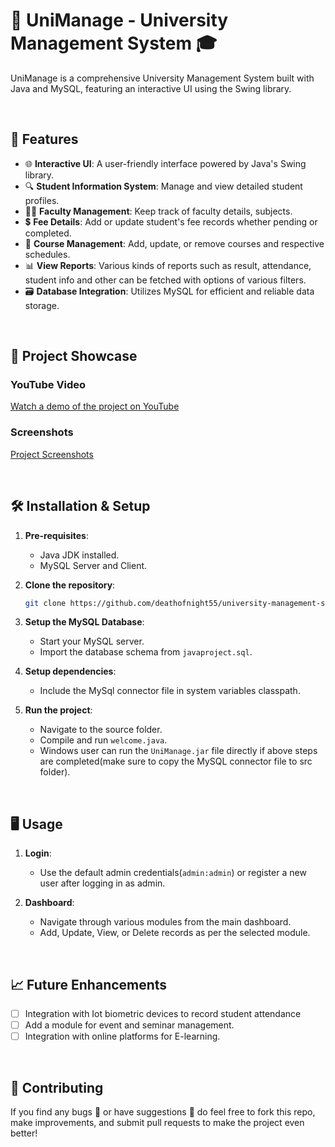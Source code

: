# 🏫 UniManage - University Management System 🎓

UniManage is a comprehensive University Management System built with Java and MySQL, featuring an interactive UI using the Swing library.

<br>

## 🌟 Features

- 🌐 **Interactive UI**: A user-friendly interface powered by Java's Swing library.
- 🔍 **Student Information System**: Manage and view detailed student profiles.
- 👩‍🏫 **Faculty Management**: Keep track of faculty details, subjects.
- 💲 **Fee Details**: Add or update student's fee records whether pending or completed.
- 📅 **Course Management**: Add, update, or remove courses and respective schedules.
- 📊 **View Reports**: Various kinds of reports such as result, attendance, student info and other can be fetched with options of various filters.
- 🗃️ **Database Integration**: Utilizes MySQL for efficient and reliable data storage.

<br>

## 🎥 Project Showcase

### YouTube Video
[Watch a demo of the project on YouTube](https://youtu.be/84YQL0_4O8o)

### Screenshots

[Project Screenshots](https://imgur.com/a/TIQnGoW)


<br>

## 🛠️ Installation & Setup

1. **Pre-requisites**:
   - Java JDK installed.
   - MySQL Server and Client.
  
2. **Clone the repository**:
     ```bash
     git clone https://github.com/deathofnight55/university-management-system.git
    

3. **Setup the MySQL Database**:
    - Start your MySQL server.
    - Import the database schema from `javaproject.sql`.

3. **Setup dependencies**:
    - Include the MySql connector file in system variables classpath.

5. **Run the project**:
    - Navigate to the source folder.
    - Compile and run `welcome.java`.
    - Windows user can run the `UniManage.jar` file directly if above steps are completed(make sure to copy the MySQL connector file to src folder).
<br>

## 🖥️ Usage

1. **Login**:
    - Use the default admin credentials(`admin:admin`) or register a new user after logging in as admin.

2. **Dashboard**:
    - Navigate through various modules from the main dashboard.
    - Add, Update, View, or Delete records as per the selected module.

<br>

## 📈 Future Enhancements

- [ ] Integration with Iot biometric devices to record student attendance
- [ ] Add a module for event and seminar management.
- [ ] Integration with online platforms for E-learning.

<br>

## 🙏 Contributing

If you find any bugs 🐛 or have suggestions 📝 do feel free to fork this repo, make improvements, and submit pull requests to make the project even better!
